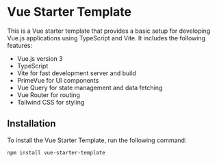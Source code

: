 # Vue Starter Template

This is a Vue starter template that provides a basic setup for developing Vue.js applications using TypeScript and Vite. It includes the following features:

- Vue.js version 3
- TypeScript
- Vite for fast development server and build
- PrimeVue for UI components
- Vue Query for state management and data fetching
- Vue Router for routing
- Tailwind CSS for styling

## Installation

To install the Vue Starter Template, run the following command:

```bash
npm install vue-starter-template